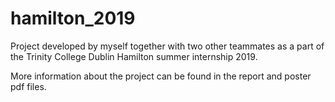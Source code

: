 # hamilton_2019
Project developed by myself together with two other teammates as a part of the Trinity College Dublin Hamilton summer internship 2019. 

More information about the project can be found in the report and poster pdf files.
